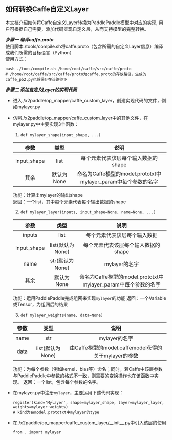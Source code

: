 ## 如何转换Caffe自定义Layer

本文档介绍如何将Caffe自定义Layer转换为PaddlePaddle模型中对应的实现, 用户可根据自己需要，添加代码实现自定义层，从而支持模型的完整转换。

***步骤一 编译caffe.proto***    
使用脚本./tools/compile.sh将caffe.proto（包含所需的自定义Layer信息）编译成我们所需的目标语言（Python）         
使用方式：
```
bash ./toos/compile.sh /home/root/caffe/src/caffe/proto
# /home/root/caffe/src/caffe/proto为caffe.proto的存放路径，生成的caffe_pb2.py也将保存在该路径下
```

***步骤二 添加自定义Layer的实现代码***
- 进入./x2paddle/op_mapper/caffe_custom_layer，创建实现代码的文件，例如mylayer.py
- 仿照./x2paddle/op_mapper/caffe_custom_layer中的其他文件，在mylayer.py中主要实现3个函数：
  1. `def mylayer_shape(input_shape, ...)`  
  
    |    参数     | 类型 | 说明 |
    | :---------: | :--: | :---------: |
    | input_shape | list | 每个元素代表该层每个输入数据的shape |
    | 其余 | 默认为None | 命名为Caffe模型的model.prototxt中mylayer_param中每个参数的名字 |

     功能：计算出mylayer的输出shape         
     返回：一个list，其中每个元素代表每个输出数据的shape     
     
  2. `def mylayer_layer(inputs, input_shape=None, name=None, ...)` 
  
    |    参数     | 类型 | 说明 |
    | :---------: | :--: | :---------: |
    | inputs | list | 每个元素代表该层每个输入数据 |
    | input_shape | list(默认为None) | 每个元素代表该层每个输入数据的shape |
    | name | str(默认为None) | mylayer的名字 |
    | 其余 | 默认为None | 命名为Caffe模型的model.prototxt中mylayer_param中每个参数的名字 |  
  
     功能：运用PaddlePaddle完成组网来实现`mylayer`的功能
     返回：一个Variable或Tensor，为组网后的结果
    
  3. `def mylayer_weights(name, data=None)`  
  
    |    参数     | 类型 | 说明 |
    | :---------: | :--: | :---------: |
    | name | str | mylayer的名字 |
    | data | list(默认为None) | 由Caffe模型的model.caffemodel获得的关于mylayer的参数 |
  
     功能：为每个参数（例如kernel、bias等）命名；同时，若Caffe中该层参数与PaddlePaddle中参数的格式不一致，则需要的变换操作也在该函数中实现。
     返回：一个list，包含每个参数的名字。
     
- 在mylayer.py中注册`mylayer`，主要运用下述代码实现：
  ```
  register(kind='Mylayer', shape=mylayer_shape, layer=mylayer_layer, weights=mylayer_weights)
  # kind为在model.prototxt中mylayer的type
  ```
- 在./x2paddle/op_mapper/caffe_custom_layer/\_\_init\_\_.py中引入该层的使用
  ```
  from . import mylayer
  ```
  
